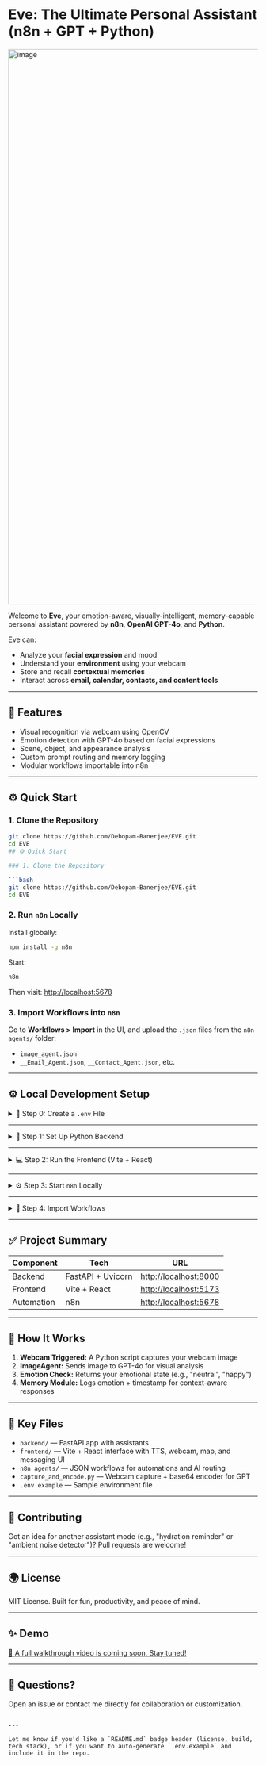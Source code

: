 # Eve: The Ultimate Personal Assistant (n8n + GPT + Python)

<img width="1120" alt="image" src="https://github.com/user-attachments/assets/a0d8b653-bc87-4f9f-92ca-445ad2a148fc" />

Welcome to **Eve**, your emotion-aware, visually-intelligent, memory-capable personal assistant powered by **n8n**, **OpenAI GPT-4o**, and **Python**.

Eve can:
- Analyze your **facial expression** and mood
- Understand your **environment** using your webcam
- Store and recall **contextual memories**
- Interact across **email, calendar, contacts, and content tools**

---

## 💪 Features

- Visual recognition via webcam using OpenCV
- Emotion detection with GPT-4o based on facial expressions
- Scene, object, and appearance analysis
- Custom prompt routing and memory logging
- Modular workflows importable into n8n

---

## ⚙️ Quick Start

### 1. Clone the Repository

```bash
git clone https://github.com/Debopam-Banerjee/EVE.git
cd EVE
## ⚙️ Quick Start

### 1. Clone the Repository

```bash
git clone https://github.com/Debopam-Banerjee/EVE.git
cd EVE
````

### 2. Run `n8n` Locally

Install globally:

```bash
npm install -g n8n
```

Start:

```bash
n8n
```

Then visit: [http://localhost:5678](http://localhost:5678)

### 3. Import Workflows into `n8n`

Go to **Workflows > Import** in the UI, and upload the `.json` files from the `n8n agents/` folder:

* `image_agent.json`
* `__Email_Agent.json`, `__Contact_Agent.json`, etc.

---

## ⚙️ Local Development Setup

<details>
<summary>🔐 Step 0: Create a <code>.env</code> File</summary>

Create a `.env` file at the root or inside `/backend` and `/frontend`:

```env
# Backend .env
OPENAI_API_KEY=your-openai-api-key
ELEVENLABS_API_KEY=your-elevenlabs-api-key
ELEVEN_VOICE_ID=your-elevenlabs-voice-id
AGENT_ID=your-agent-id

# Frontend (Vite)
VITE_GOOGLE_MAPS_API_KEY=your-google-maps-api-key
```

🔗 Get your keys:

* [OpenAI API Key](https://platform.openai.com/account/api-keys)
* [ElevenLabs API](https://elevenlabs.io/)
* [Google Maps API Key](https://console.cloud.google.com/): Enable **Maps JavaScript API**

</details>

---

<details>
<summary>🐍 Step 1: Set Up Python Backend</summary>

1. Navigate to the backend folder:

   ```bash
   cd backend
   ```

2. Create and activate a virtual environment:

   * **Windows (PowerShell):**

     ```powershell
     python -m venv venv
     .\venv\Scripts\Activate.ps1
     ```

   * **macOS/Linux:**

     ```bash
     python3 -m venv venv
     source venv/bin/activate
     ```

3. Install dependencies:

   ```bash
   pip install fastapi uvicorn pydantic openai python-dotenv elevenlabs
   pip freeze > requirements.txt
   ```

4. Run the backend server:

   ```bash
   uvicorn app:app --reload
   ```

Backend will be available at: [http://localhost:8000](http://localhost:8000)

</details>

---

<details>
<summary>💻 Step 2: Run the Frontend (Vite + React)</summary>

1. Navigate to the frontend folder:

   ```bash
   cd frontend
   ```

2. Install dependencies:

   ```bash
   npm install
   ```

3. Start the frontend server:

   ```bash
   npm run dev
   ```

Frontend will run at: [http://localhost:5173](http://localhost:5173)

</details>

---

<details>
<summary>⚙️ Step 3: Start <code>n8n</code> Locally</summary>

Install globally (if not already done):

```bash
npm install -g n8n
```

Start n8n:

```bash
n8n
```

Then open: [http://localhost:5678](http://localhost:5678)

> Or use the [n8n desktop app](https://n8n.io/download) for a GUI-based experience.

</details>

---

<details>
<summary>🧠 Step 4: Import Workflows</summary>

1. Open [http://localhost:5678](http://localhost:5678)
2. Go to **Workflows > Import**
3. Import JSON workflows from the `n8n agents/` folder:

   * `image_agent.json`
   * `__Email_Agent.json`
   * `__Contact_Agent.json`
   * And others…

</details>

---

## ✅ Project Summary

| Component  | Tech              | URL                                            |
| ---------- | ----------------- | ---------------------------------------------- |
| Backend    | FastAPI + Uvicorn | [http://localhost:8000](http://localhost:8000) |
| Frontend   | Vite + React      | [http://localhost:5173](http://localhost:5173) |
| Automation | n8n               | [http://localhost:5678](http://localhost:5678) |

---

## 🔄 How It Works

1. **Webcam Triggered:** A Python script captures your webcam image
2. **ImageAgent:** Sends image to GPT-4o for visual analysis
3. **Emotion Check:** Returns your emotional state (e.g., "neutral", "happy")
4. **Memory Module:** Logs emotion + timestamp for context-aware responses

---

## 📁 Key Files

* `backend/` — FastAPI app with assistants
* `frontend/` — Vite + React interface with TTS, webcam, map, and messaging UI
* `n8n agents/` — JSON workflows for automations and AI routing
* `capture_and_encode.py` — Webcam capture + base64 encoder for GPT
* `.env.example` — Sample environment file

---

## 📢 Contributing

Got an idea for another assistant mode (e.g., "hydration reminder" or "ambient noise detector")?
Pull requests are welcome!

---

## 🌍 License

MIT License. Built for fun, productivity, and peace of mind.

---

## ✨ Demo

[🎥 A full walkthrough video is coming soon. Stay tuned!](https://www.linkedin.com/feed/update/urn:li:activity:7335722019876913152/) 

---

## 💬 Questions?

Open an issue or contact me directly for collaboration or customization.

```

---

Let me know if you'd like a `README.md` badge header (license, build, tech stack), or if you want to auto-generate `.env.example` and include it in the repo.
```
